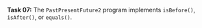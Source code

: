 **Task 07:**  The `PastPresentFuture2` program implements `isBefore()`, `isAfter()`, or `equals()`. 